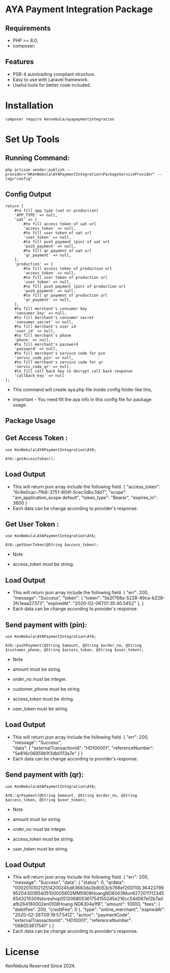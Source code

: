 AYA Payment Integration Package
============

<!-- [![Latest Stable Version](https://packagist.org/packages/kennebula/ayapaymentintegration)] -->

Requirements
------------

* PHP >= 8.0;
* composer;

Features
--------

* PSR-4 autoloading compliant structure.
* Easy to use with Laravel framework.
* Useful tools for better code included.

Installation
============

    composer require kennebula/ayapaymentintegration

Set Up Tools
============

Running Command:
--------------------------

    php artisan vendor:publish --provider="HKenNebula\AYAPaymentIntegration\PackageServiceProvider" --tag="config"

Config Output
----------

    return [
        #to fill app type (uat or production)
        'APP_TYPE' => null,
        'uat' => [
            #to fill access token of uat url
            'access_token' => null,
            #to fill user token of uat url
            'user_token' => null,
            #to fill push payment (pin) of uat url
            'push_payment' => null,
            #to fill qr payment of uat url
            'qr_payment' => null,
        ],
        'production' => [
            #to fill access token of production url
            'access_token' => null,
            #to fill user token of production url
            'user_token' => null,
            #to fill push payment (pin) of production url
            'push_payment' => null,
            #to fill qr payment of production url
            'qr_payment' => null,
        ],
        #to fill merchant's consumer key
        'consumer_key' => null,
        #to fill merchant's consumer secret
        'consumer_secret' => null,
        #to fill merchant's user id
        'user_id' => null,
        #to fill merchant's phone
        'phone' => null,
        #to fill merchant's password
        'password' => null,
        #to fill merchant's service code for pin
        'servic_code_pin' => null,
        #to fill merchant's service code for qr
        'servic_code_qr' => null,
        #to fill call back key to decrypt call back response
        'callback_key' => null
    ];

* This command will create aya.php file inside config folder like this, 

* Important - You need fill the aya info in this config file for package usage.

Package Usage
------------

Get Access Token :
----------------

    use KenNebula\AYAPaymentIntegration\AYA;

    AYA::getAccessToken();

Load Output 
---------

* This will return json array include the following field.
        { 
            "access_token": "6c8e0cac-7fb8-3751-80df-5cec3dbc7dd7", 
            "scope": "am_application_scope default", 
            "token_type": "Bearer", 
            "expires_in": 3600 
        }     
* Each data can be change according to provider's response.

Get User Token :
----------------

    use KenNebula\AYAPaymentIntegration\AYA;

    AYA::getUserToken(@String $access_token);

* Note 

* access_token must be string.

Load Output 
---------

* This will return json array include the following field.
        { 
            "err": 200, 
            "message": "Success", 
            "token": { 
                "token": "5e2f768a-5228-49ca-b228-3fc1eaa27373", 
                "expiredAt": "2020-02-06T01:35:40.545Z" 
                }, 
        }   
* Each data can be change according to provider's response.

Send payment with (pin):
----------------

    use KenNebula\AYAPaymentIntegration\AYA;

    AYA::pushPayment(@String $amount, @String $order_no, @String $customer_phone, @String $access_token, @String $user_token);

* Note 

* amount must be string.
* order_no must be integer.
* customer_phone must be string.
* access_token must be string.
* user_token must be string.

Load Output 
---------

* This will return json array include the following field.
        { 
            "err": 200, 
            "message": "Success",  
            "data": { 
                "externalTransactionId": "HD100001", 
                "referenceNumber": "5e816c06959b1f3db0113a7e" 
            } 
        }    
* Each data can be change according to provider's response.

Send payment with (qr):
----------------

    use KenNebula\AYAPaymentIntegration\AYA;

    AYA::qrPayment(@String $amount, @String $order_no, @String $access_token, @String $user_token);

* Note 

* amount must be string.
* order_no must be integer.
* access_token must be string.
* user_token must be string.

Load Output 
---------

* This will return json array include the following field.
        { 
            "err": 200, 
            "message": "Success", 
            "data": { 
                "status": 0, 
                "qrdata":  "000201010212514200245d83683da3b8053cb768ef200110L3K4237989520430095405100005802MM5908HoangND6003Mon62720111123456543210309storeshop051206805361754150245e216cc54d067ef2b7adafb264180002en0108Hoang ND6304e1f6", 
                "amount": 10000, 
                "fees": { 
                    "debitFee": 200, 
                    "creditFee": 0 
                }, 
                "type": "online_merchant", 
                "expiredAt": "2020-02-26T09:19:57.541Z", 
                "action": "paymentCode", 
                "externalTransactionId": "HD10001", 
                "referenceNumber": "068053617541" 
                } 
            }    
* Each data can be change according to provider's response.

License
=======

KenNebula Reserved Since 2024.